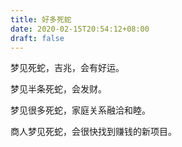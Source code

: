 ```yaml
---
title: 好多死蛇
date: 2020-02-15T20:54:12+08:00
draft: false
---
```


梦见死蛇，吉兆，会有好运。

梦见半条死蛇，会发财。

梦见很多死蛇，家庭关系融洽和睦。

商人梦见死蛇，会很快找到赚钱的新项目。

